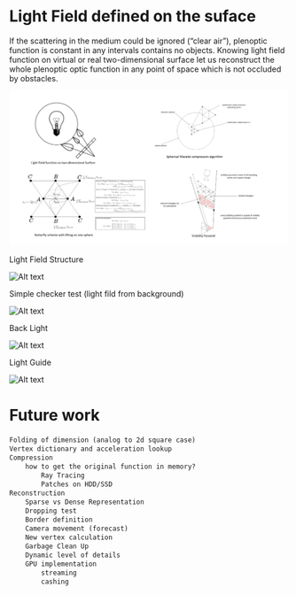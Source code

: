 # Light Field defined on the suface

If the scattering in the medium could be ignored (“clear air”), plenoptic function is constant in any intervals contains no objects. Knowing light field function on virtual or real two-dimensional surface let us reconstruct the whole plenoptic optic function in any point of space which is not occluded by obstacles. 

![Alt text](images/pictures.png "pictures")
            
Light Field Structure

![Alt text](images/FullLightField.gif "Full Light Field")

Simple checker test (light fild from background)

![Alt text](images/Checker.gif "Checker")

Back Light 

![Alt text](images/BackLight.gif "BackLight")

Light Guide

![Alt text](images/LightGuide.gif "LightGuide")


# Future work
    Folding of dimension (analog to 2d square case)    
    Vertex dictionary and acceleration lookup 
    Compression
        how to get the original function in memory?
            Ray Tracing
            Patches on HDD/SSD            
    Reconstruction              
        Sparse vs Dense Representation
        Dropping test        
        Border definition                 
        Camera movement (forecast)
        New vertex calculation
        Garbage Clean Up
        Dynamic level of details
        GPU implementation
            streaming
            cashing 

